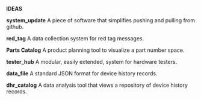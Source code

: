 **IDEAS**

**system_update**
A piece of software that simplifies pushing and pulling from github.

**red_tag**
A data collection system for red tag messages.

**Parts Catalog**
A product planning tool to visualize a part number space.

**tester_hub**
A modular, easily extended, system for hardware testers.

**data_file**
A standard JSON format for device history records.

**dhr_catalog**
A data analysis tool that views a repository of device history records.

